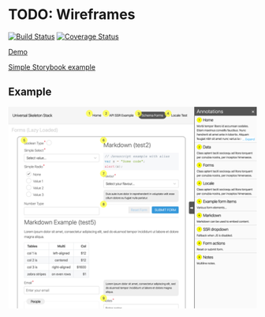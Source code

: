# TODO: Wireframes

[![Build Status](https://travis-ci.org/matt-dunn/react-wireframes.svg?branch=master)](https://travis-ci.org/matt-dunn/react-wireframes)
[![Coverage Status](https://coveralls.io/repos/github/matt-dunn/react-wireframes/badge.svg?branch=master&kill_cache=1)](https://coveralls.io/github/matt-dunn/react-wireframes?branch=master)

[Demo](https://matt-dunn.github.io/react-wireframes/)


[Simple Storybook example](https://matt-dunn.github.io/react-wireframes/storybook/?path=/story/)

## Example

![](./docs/assets/wireframe-example.png)
